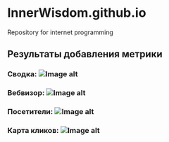 # InnerWisdom.github.io
Repository for internet programming
## Результаты добавления метрики
### Сводка: ![Image alt](https://sun9-65.userapi.com/impg/pcImO6rHRphH6ENw-6KYOmluJvbEEIclaLYATg/0hBU1pnq9ac.jpg?size=655x912&quality=96&proxy=1&sign=7762aa7c9b51ddff8fe672b0619eeeef)
### Вебвизор: ![Image alt](https://sun9-31.userapi.com/impg/7NiqhJzdy3wSRJl_wtGfKs5pWqRlKhPQvpF0xw/xZK2rCamV-4.jpg?size=869x575&quality=96&proxy=1&sign=e73b111048e28f0460f1a4db6d70d224)
### Посетители: ![Image alt](https://sun9-8.userapi.com/impg/Rxj-75I2xlydDd3OZAayxVAzV0VSmv8B_GlzZw/T5khXi2poms.jpg?size=1462x801&quality=96&proxy=1&sign=441a9f5a48c0b91f56996e5f9e76ebe4)
### Карта кликов: ![Image alt](https://sun9-39.userapi.com/impg/EuUYCncNO5SZEW0Jy_xh4vx4bp5VlHSt3HbnIg/qHGL_DHZCXg.jpg?size=1916x774&quality=96&proxy=1&sign=6241e90424dfeabe59726af64cb6b966)
